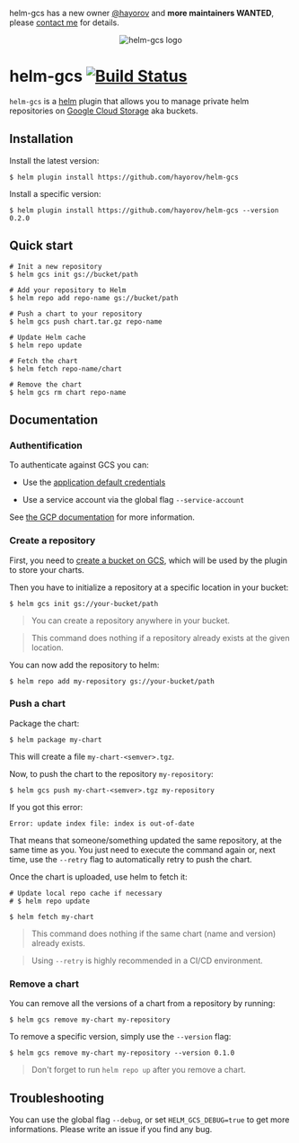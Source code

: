 helm-gcs has a new owner [@hayorov](https://github.com/hayorov) and **more maintainers WANTED**, please [contact me](mailto:i@hayorov.ru) for details.

<p align="center">
	<img src="https://raw.githubusercontent.com/hayorov/helm-gcs/master/assets/helm-gcs-logo.png" alt="helm-gcs logo"/>
</p>

# helm-gcs [![Build Status](https://travis-ci.org/hayorov/helm-gcs.svg?branch=master)](https://travis-ci.org/hayorov/helm-gcs)

`helm-gcs` is a [helm](https://github.com/kubernetes/helm) plugin that allows you to manage private helm repositories on [Google Cloud Storage](https://cloud.google.com/storage/) aka buckets.

## Installation

Install the latest version:
```shell
$ helm plugin install https://github.com/hayorov/helm-gcs
```

Install a specific version:
```shell
$ helm plugin install https://github.com/hayorov/helm-gcs --version 0.2.0
```

## Quick start

```shell
# Init a new repository
$ helm gcs init gs://bucket/path

# Add your repository to Helm
$ helm repo add repo-name gs://bucket/path

# Push a chart to your repository
$ helm gcs push chart.tar.gz repo-name

# Update Helm cache
$ helm repo update

# Fetch the chart
$ helm fetch repo-name/chart

# Remove the chart
$ helm gcs rm chart repo-name
```

## Documentation

### Authentification

To authenticate against GCS you can:

 -   Use the [application default credentials](https://cloud.google.com/sdk/gcloud/reference/auth/application-default/)

 -   Use a service account via the global flag `--service-account`

See [the GCP documentation](https://cloud.google.com/docs/authentication/production#providing_credentials_to_your_application) for more information.


### Create a repository

First, you need to [create a bucket on GCS](https://cloud.google.com/storage/docs/creating-buckets), which will be used by the plugin to store your charts.

Then you have to initialize a repository at a specific location in your bucket:

```shell
$ helm gcs init gs://your-bucket/path
```

>   You can create a repository anywhere in your bucket.

>   This command does nothing if a repository already exists at the given location.

You can now add the repository to helm:
```shell
$ helm repo add my-repository gs://your-bucket/path
```

### Push a chart

Package the chart:
```shell
$ helm package my-chart
```
This will create a file `my-chart-<semver>.tgz`.

Now, to push the chart to the repository `my-repository`:

```shell
$ helm gcs push my-chart-<semver>.tgz my-repository
```

If you got this error:
```shell
Error: update index file: index is out-of-date
```

That means that someone/something updated the same repository, at the same time as you. You just need to execute the command again or, next time, use the `--retry` flag to automatically retry to push the chart.

Once the chart is uploaded, use helm to fetch it:

```shell
# Update local repo cache if necessary
# $ helm repo update

$ helm fetch my-chart
```

>   This command does nothing if the same chart (name and version) already exists.

>   Using `--retry` is highly recommended in a CI/CD environment.

### Remove a chart

You can remove all the versions of a chart from a repository by running:

```shell
$ helm gcs remove my-chart my-repository
```

To remove a specific version, simply use the `--version` flag:

```shell
$ helm gcs remove my-chart my-repository --version 0.1.0
```

>   Don't forget to run `helm repo up` after you remove a chart.

## Troubleshooting

You can use the global flag `--debug`, or set `HELM_GCS_DEBUG=true` to get more informations. Please write an issue if you find any bug.
